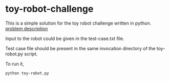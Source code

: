 # toy-robot-challenge

This is a simple solution for the toy robot challenge written in python. [problem description](https://joneaves.wordpress.com/2014/07/21/toy-robot-coding-test/)

Input to the robot could be given in the test-case.txt file.

Test case file should be present in the same invocation directory of the toy-robot.py script.

To run it,

`python toy-robot.py`
